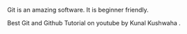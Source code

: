 Git is an amazing software.
It is beginner friendly.

Best Git and Github Tutorial on youtube by Kunal Kushwaha .
